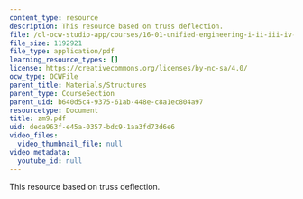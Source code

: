 ```yaml
---
content_type: resource
description: This resource based on truss deflection.
file: /ol-ocw-studio-app/courses/16-01-unified-engineering-i-ii-iii-iv-fall-2005-spring-2006/deda963fe45a0357bdc91aa3fd73d6e6_zm9.pdf
file_size: 1192921
file_type: application/pdf
learning_resource_types: []
license: https://creativecommons.org/licenses/by-nc-sa/4.0/
ocw_type: OCWFile
parent_title: Materials/Structures
parent_type: CourseSection
parent_uid: b640d5c4-9375-61ab-448e-c8a1ec804a97
resourcetype: Document
title: zm9.pdf
uid: deda963f-e45a-0357-bdc9-1aa3fd73d6e6
video_files:
  video_thumbnail_file: null
video_metadata:
  youtube_id: null
---
```

This resource based on truss deflection.